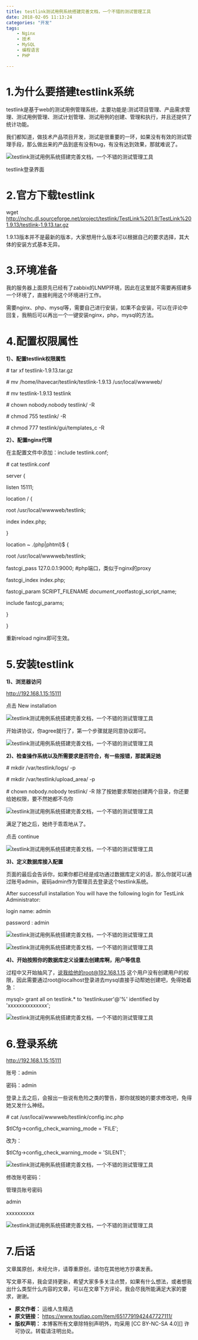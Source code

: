 ```yaml
---
title: testlink测试用例系统搭建完善文档，一个不错的测试管理工具
date: 2018-02-05 11:13:24
categories: "开发"
tags:
	- Nginx
	- 技术
	- MySQL
	- 编程语言
	- PHP

---
```


# **1.为什么要搭建testlink系统**  #

testlink是基于web的测试用例管理系统，主要功能是:测试项目管理、产品需求管理、测试用例管理、测试计划管理、测试用例的创建、管理和执行，并且还提供了统计功能。

我们都知道，做技术产品项目开发，测试是很重要的一环，如果没有有效的测试管理手段，那么做出来的产品到底有没有bug，有没有达到效果，那就难说了。


![testlink测试用例系统搭建完善文档，一个不错的测试管理工具][testlink]

testlink登录界面

# **2.官方下载testlink** #

wget http://nchc.dl.sourceforge.net/project/testlink/TestLink%201.9/TestLink%201.9.13/testlink-1.9.13.tar.gz

1.9.13版本并不是最新的版本，大家想用什么版本可以根据自己的要求选择，其大体的安装方式基本无异。

# **3.环境准备** #

我的服务器上面原先已经有了zabbix的LNMP环境，因此在这里就不需要再搭建多一个环境了，直接利用这个环境进行工作。

需要nginx、php、mysql等，需要自己进行安装，如果不会安装，可以在评论中回复，我稍后可以再出一个一键安装nginx，php，mysql的方法。

# **4.配置权限属性** #

**1）、配置testlink权限属性**

\# tar xf testlink-1.9.13.tar.gz

\# mv /home/ihavecar/testlink/testlink-1.9.13 /usr/local/wwwweb/

\# mv testlink-1.9.13 testlink

\# chown nobody.nobody testlink/ -R

\# chmod 755 testlink/ -R

\# chmod 777 testlink/gui/templates\_c -R

**2）、配置nginx代理**

在主配置文件中添加：include testlink.conf;

\# cat testlink.conf

server \{

listen 15111;

location / \{

root /usr/local/wwwweb/testlink;

index index.php;

\}

location ~ .(php|phtml)$ \{

root /usr/local/wwwweb/testlink;

fastcgi\_pass 127.0.0.1:9000; \#php端口，类似于nginx的proxy

fastcgi\_index index.php;

fastcgi\_param SCRIPT\_FILENAME $document\_root$fastcgi\_script\_name;

include fastcgi\_params;

\}

\}

重新reload nginx即可生效。

# **5.安装testlink** #

**1)、浏览器访问**

http://192.168.1.15:15111

点击 New installation

![testlink测试用例系统搭建完善文档，一个不错的测试管理工具][testlink 1]

开始讲协议，你agree就行了，第一个步骤就是同意协议即可。

![testlink测试用例系统搭建完善文档，一个不错的测试管理工具][testlink 2]

**2)、检查操作系统以及所需要求是否符合，有一些报错，那就满足她**

\# mkdir /var/testlink/logs/ -p

\# mkdir /var/testlink/upload\_area/ -p

\# chown nobody.nobody testlink/ -R 除了按她要求帮她创建两个目录，你还要给她权限，要不然她都不鸟你

![testlink测试用例系统搭建完善文档，一个不错的测试管理工具][testlink 3]

满足了她之后，她终于乖乖地从了。

点击 continue

![testlink测试用例系统搭建完善文档，一个不错的测试管理工具][testlink 4]

**3)、定义数据库接入配置**

页面的最后会告诉你，如果你都已经是成功通过数据库定义的话，那么你就可以通过账号admin，密码admin作为管理员去登录这个testlink系统。

After successfull installation You will have the following login for TestLink Administrator:

login name: admin

password : admin

![testlink测试用例系统搭建完善文档，一个不错的测试管理工具][testlink 5]

![testlink测试用例系统搭建完善文档，一个不错的测试管理工具][testlink 6]

**4)、开始按照你的数据库定义设置去创建库啊，用户等信息**

过程中又开始抽风了，说我给他的root@192.168.1.15 这个用户没有创建用户的权限，因此需要通过root@localhost登录进去mysql直接手动帮她创建吧，免得她着急：

mysql> grant all on testlink.\* to 'testlinkuser'@'%' identified by 'xxxxxxxxxxxxxx';

![testlink测试用例系统搭建完善文档，一个不错的测试管理工具][testlink 7]

# **6.登录系统** #

http://192.168.1.15:15111

账号：admin

密码：admin

登录上去之后，会报出一些说有危险之类的警告，那你就按她的要求修改吧，免得她又发什么神经。

\# cat /usr/local/wwwweb/testlink/config.inc.php

$tlCfg->config\_check\_warning\_mode = 'FILE';

改为：

$tlCfg->config\_check\_warning\_mode = 'SILENT';

![testlink测试用例系统搭建完善文档，一个不错的测试管理工具][testlink 8]

修改账号密码：

管理员账号密码

admin

xxxxxxxxxx

![testlink测试用例系统搭建完善文档，一个不错的测试管理工具][testlink 9]

# **7.后话** #

文章属原创，未经允许，请尊重原创，请勿在其他地方抄袭发表。

写文章不易，我会坚持更新，希望大家多多关注点赞，如果有什么想法，或者想我出什么类型什么内容的文章，可以在文章下方评论，我会尽我所能满足大家的要求，谢谢。


[testlink]: /pro/os/crawler/3ENA-ZAZM-U3QA.jpg
[testlink 1]: /pro/os/crawler/IYN7-BJAI-VUIZ.jpg
[testlink 2]: /pro/os/crawler/6NJV-6VNR-EEEJ.jpg
[testlink 3]: /pro/os/crawler/2EIB-Z2AR-YN7Z.jpg
[testlink 4]: /pro/os/crawler/VVNM-EQI3-IARM.jpg
[testlink 5]: /pro/os/crawler/EJYM-QMJN-BNAY.jpg
[testlink 6]: /pro/os/crawler/ZYJ6-RVRM-3IYV.jpg
[testlink 7]: /pro/os/crawler/VRVI-7NZB-EUYE.jpg
[testlink 8]: /pro/os/crawler/MZYF-B3QF-UMUF.jpg
[testlink 9]: /pro/os/crawler/VYNA-FFBY-J7FU.jpg
 *  **原文作者：** 运维人生精选
 *  **原文链接：** https://www.toutiao.com/item/6517791942447727111/
 *  **版权声明：** 本博客所有文章除特别声明外，均采用 [CC BY-NC-SA 4.0][] 许可协议。转载请注明出处。